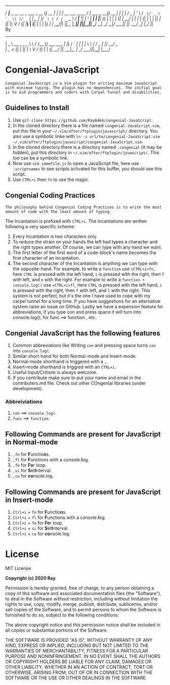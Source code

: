    ____                             _       _       _                  ____            _       _   
  / ___|___  _ __   __ _  ___ _ __ (_) __ _| |     | | __ ___   ____ _/ ___|  ___ _ __(_)_ __ | |_ 
 | |   / _ \| '_ \ / _` |/ _ \ '_ \| |/ _` | |  _  | |/ _` \ \ / / _` \___ \ / __| '__| | '_ \| __|
 | |__| (_) | | | | (_| |  __/ | | | | (_| | | | |_| | (_| |\ V / (_| |___) | (__| |  | | |_) | |_ 
  \____\___/|_| |_|\__, |\___|_| |_|_|\__,_|_|  \___/ \__,_| \_/ \__,_|____/ \___|_|  |_| .__/ \__|
                   |___/                                                                |_|        
By
  ____              __     __    _          
 |  _ \ __ _ _   _  \ \   / /__ (_) ___ ___ 
 | |_) / _` | | | |  \ \ / / _ \| |/ __/ _ \
 |  _ < (_| | |_| |   \ V / (_) | | (_|  __/
 |_| \_\__,_|\__, |    \_/ \___/|_|\___\___|
             |___/                          

Congenial-JavaScript
====================
	Congenial JavaScript is a Vim plugin for writing maximum JavaScript with minimum typing. The plugin has no dependencies. The inifial goal is to aid programmers and coders with Carpal Tunnel and disabilities.

Guidelines to Install
---
1. Use `git clone https://github.com/Ray6464/congenial-JavaScript`.
2. In the cloned directory there is a file named `congenial-JavaScript.vim`, put this file in your `~/.vim/after/ftplugin/javascript/` directory. You also use a symbolic linke with `ln -s url/to/congenial-JavaScript.vim ~/.vim/after/ftplugin/javascript/congenial-JavaScript.vim`.
3. In the cloned directory there is a directory named `.congenial` (it may be hidden), put this directory in `~/.vim/after/ftplugin/javascript/`. This too can be a symbolic link.
4. Now use `vim someFile.js` to open a JavaScript file, here use `:scriptnames` to see scripts activated for this buffer, you should see this script.
5. Use `CTRL+i` then `fn` to see the magic.

Congenial Coding Practices
--------------------------
	The philosophy behind Congenial Coding Practices is to write the most amount of code with the least amount of typing.
 The Incantation is prefixed with `CTRL+i`.
 The Incantations are written following a very specific scheme:
 1. Every Incantation is two characters only.
 2. To reduce the strain on your hands the left had types a character and the right types another. Of course, we can type with any hand we want.
 3. The first letter of the first word of a code-block's name becomes the first character of an Incantation.
 4. The second character of the Incantation is anything we can type with the opposite-hand.
 For example, to write a `function` use `<CTRL+i>fn`, here `CTRL` is pressed with the left hand, `i` is pressed with the right, then `f` with left, and `n` with the right.
 For example to write a `function + console.log()` use `<CTRL+i>fl`, here `CTRL` is pressed with the left hand, `i` is pressed with the right, then `f` with left, and `l` with the right.
 This system is not perfect, but it's the one I have used to cope with my carpel tunnel for a long time. If you have suggestions for an alternative system raise an issue on GitHub.
 Lastly we have a expension feature for abbreviations, if you type con and press space it will turn into console.log(); for func ==> function , etc.


Congenial JavaScript has the following features
-----------------------------------------------
1. Common abbreviations like Writing `con` and pressing space turns `con` into `console.log(`.
2. Similar short-hand for both Normal-mode and Insert-mode.
3. Normal-mode shorthand is triggered with a `,`.
4. Insert-mode shorthand is triggred with an `CTRL+i`.
5. Useful Input/Critisim is always welcome.
6. If you contribute make sure to put your name and email in the contributers.md file. Check out other COngenial libraries (under development).

### Abbreiviations
1. `con` ==> `console.log(`.
2. `func` ==> `function`.

## Following Commands are present for JavaScript in Normal-mode
1. `,fn` for **F**unctio**n**s.
2. `,fl` for **F**unctions with a console.**l**og.
3. `,fo` for **Fo**r loop.
4. `,si` for **S**et**I**nterval.
5. `,co` for **co**nsole.log.

## Following Commands are present for JavaScript in Insert-mode
1. `Ctrl+i` + `fn` for **F**unctio**n**s.
2. `Ctrl+i` + `fl` for **F**unctions with a console.**l**og.
3. `Ctrl+i` + `fo` for **Fo**r loop.
4. `Ctrl+i` + `si` for **S**et**I**nterval.
5. `Ctrl+i` + `co` for **co**nsole.log.

License
=======
MIT License

**Copyright (c) 2020 Ray**

Permission is hereby granted, free of charge, to any person obtaining a copy
of this software and associated documentation files (the "Software"), to deal
in the Software without restriction, including without limitation the rights
to use, copy, modify, merge, publish, distribute, sublicense, and/or sell
copies of the Software, and to permit persons to whom the Software is
furnished to do so, subject to the following conditions:

The above copyright notice and this permission notice shall be included in all
copies or substantial portions of the Software.

THE SOFTWARE IS PROVIDED "AS IS", WITHOUT WARRANTY OF ANY KIND, EXPRESS OR
IMPLIED, INCLUDING BUT NOT LIMITED TO THE WARRANTIES OF MERCHANTABILITY,
FITNESS FOR A PARTICULAR PURPOSE AND NONINFRINGEMENT. IN NO EVENT SHALL THE
AUTHORS OR COPYRIGHT HOLDERS BE LIABLE FOR ANY CLAIM, DAMAGES OR OTHER
LIABILITY, WHETHER IN AN ACTION OF CONTRACT, TORT OR OTHERWISE, ARISING FROM,
OUT OF OR IN CONNECTION WITH THE SOFTWARE OR THE USE OR OTHER DEALINGS IN THE
SOFTWARE.

